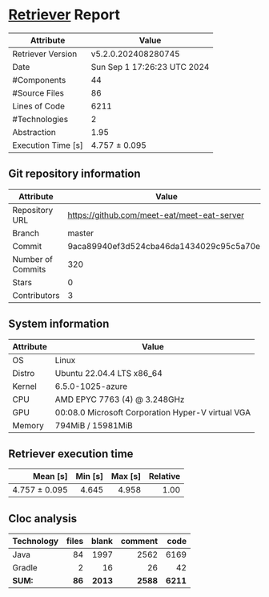 # [Retriever](https://github.com/PalladioSimulator/Palladio-ReverseEngineering-Retriever) Report
| Attribute          | Value |
| ------------------ | ----- |
| Retriever Version  | v5.2.0.202408280745 |
| Date               | Sun Sep  1 17:26:23 UTC 2024 |
| #Components        | 44 |
| #Source Files      | 86 |
| Lines of Code      | 6211 |
| #Technologies      | 2 |
| Abstraction        | 1.95 |
| Execution Time [s] | 4.757 ± 0.095  |

## Git repository information
|      Attribute    | Value |
| ----------------- | ----- |
| Repository URL    | https://github.com/meet-eat/meet-eat-server |
| Branch            | master |
| Commit            | 9aca89940ef3d524cba46da1434029c95c5a70e3 |
| Number of Commits | 320 |
| Stars             | 0 |
| Contributors      | 3 |


## System information
| Attribute | Value |
| --------- | ----- |
| OS | Linux  |
| Distro | Ubuntu 22.04.4 LTS x86_64  |
| Kernel | 6.5.0-1025-azure  |
| CPU | AMD EPYC 7763 (4) @ 3.248GHz  |
| GPU | 00:08.0 Microsoft Corporation Hyper-V virtual VGA  |
| Memory | 794MiB / 15981MiB  |

## Retriever execution time
| Mean [s] | Min [s] | Max [s] | Relative |
|---:|---:|---:|---:|
| 4.757 ± 0.095 | 4.645 | 4.958 | 1.00 |

## Cloc analysis

<!-- github.com/AlDanial/cloc v 1.90  T=0.17 s (522.1 files/s, 64046.0 lines/s) -->

|Technology|files|blank|comment|code|
|:-------|-------:|-------:|-------:|-------:|
|Java|84|1997|2562|6169|
|Gradle|2|16|26|42|
|**SUM:**|**86**|**2013**|**2588**|**6211**|
